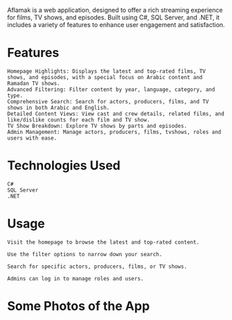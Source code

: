 Aflamak is a web application, designed to offer a rich streaming experience for films, TV shows, and episodes. Built using C#, SQL Server, and .NET, it includes a variety of features to enhance user engagement and satisfaction.

# Features

    Homepage Highlights: Displays the latest and top-rated films, TV shows, and episodes, with a special focus on Arabic content and Ramadan TV shows.
    Advanced Filtering: Filter content by year, language, category, and type.
    Comprehensive Search: Search for actors, producers, films, and TV shows in both Arabic and English.
    Detailed Content Views: View cast and crew details, related films, and like/dislike counts for each film and TV show.
    TV Show Breakdown: Explore TV shows by parts and episodes.
    Admin Management: Manage actors, producers, films, tvshows, roles and users with ease.

# Technologies Used

    C#
    SQL Server
    .NET
    
# Usage

    Visit the homepage to browse the latest and top-rated content.
    
    Use the filter options to narrow down your search.
    
    Search for specific actors, producers, films, or TV shows.
    
    Admins can log in to manage roles and users.

# Some Photos of the App
 
